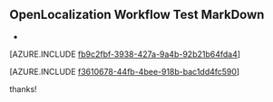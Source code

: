 ## OpenLocalization Workflow Test MarkDown
* 

[AZURE.INCLUDE [fb9c2fbf-3938-427a-9a4b-92b21b64fda4](calleeMd1.md)]



[AZURE.INCLUDE [f3610678-44fb-4bee-918b-bac1dd4fc590](calleeMd2.md)]

 
thanks!